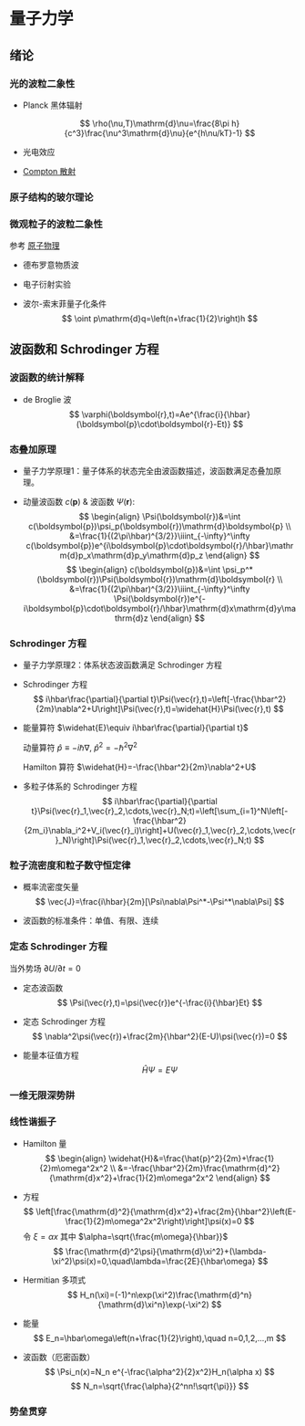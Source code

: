 # 量子力学

## 绪论

### 光的波粒二象性

- Planck 黑体辐射
  
  $$
  \rho(\nu,T)\mathrm{d}\nu=\frac{8\pi h}{c^3}\frac{\nu^3\mathrm{d}\nu}{e^{h\nu/kT}-1}
  $$

- 光电效应

- [Compton 散射](/blog/physics/atom#光的波粒二象性)

### 原子结构的玻尔理论

### 微观粒子的波粒二象性

参考 [原子物理](/blog/physics/atom#实物粒子波动性)

- 德布罗意物质波

- 电子衍射实验

- 波尔-索末菲量子化条件
$$
\oint p\mathrm{d}q=\left(n+\frac{1}{2}\right)h
$$

## 波函数和 Schrodinger 方程

### 波函数的统计解释

- de Broglie 波
$$
\varphi(\boldsymbol{r},t)=Ae^{\frac{i}{\hbar}(\boldsymbol{p}\cdot\boldsymbol{r}-Et)}
$$

### 态叠加原理

- 量子力学原理1：量子体系的状态完全由波函数描述，波函数满足态叠加原理。

- 动量波函数 $c(\boldsymbol{p})$ & 波函数 $\Psi(\boldsymbol{r})$:
$$
\begin{align}
\Psi(\boldsymbol{r})&=\int c(\boldsymbol{p})\psi_p(\boldsymbol{r})\mathrm{d}\boldsymbol{p} \\
&=\frac{1}{(2\pi\hbar)^{3/2}}\iiint_{-\infty}^\infty c(\boldsymbol{p})e^{i\boldsymbol{p}\cdot\boldsymbol{r}/\hbar}\mathrm{d}p_x\mathrm{d}p_y\mathrm{d}p_z
\end{align}
$$
$$
\begin{align}
c(\boldsymbol{p})&=\int \psi_p^*(\boldsymbol{r})\Psi(\boldsymbol{r})\mathrm{d}\boldsymbol{r} \\
&=\frac{1}{(2\pi\hbar)^{3/2}}\iiint_{-\infty}^\infty \Psi(\boldsymbol{r})e^{-i\boldsymbol{p}\cdot\boldsymbol{r}/\hbar}\mathrm{d}x\mathrm{d}y\mathrm{d}z
\end{align}
$$

### Schrodinger 方程

- 量子力学原理2：体系状态波函数满足 Schrodinger 方程

- Schrodinger 方程
$$
i\hbar\frac{\partial}{\partial t}\Psi(\vec{r},t)=\left[-\frac{\hbar^2}{2m}\nabla^2+U\right]\Psi(\vec{r},t)=\widehat{H}\Psi(\vec{r},t)
$$

- 能量算符 $\widehat{E}\equiv i\hbar\frac{\partial}{\partial t}$

  动量算符 $\widehat{p}\equiv -i\hbar\nabla,\ \widehat{p}^2=-\hbar^2\nabla^2$

  Hamilton 算符 $\widehat{H}=-\frac{\hbar^2}{2m}\nabla^2+U$

- 多粒子体系的 Schrodinger 方程
$$
i\hbar\frac{\partial}{\partial t}\Psi(\vec{r}_1,\vec{r}_2,\cdots,\vec{r}_N;t)=\left[\sum_{i=1}^N\left[-\frac{\hbar^2}{2m_i}\nabla_i^2+V_i(\vec{r}_i)\right]+U(\vec{r}_1,\vec{r}_2,\cdots,\vec{r}_N)\right]\Psi(\vec{r}_1,\vec{r}_2,\cdots,\vec{r}_N;t)
$$

### 粒子流密度和粒子数守恒定律

- 概率流密度矢量
$$
\vec{J}=\frac{i\hbar}{2m}[\Psi\nabla\Psi^*-\Psi^*\nabla\Psi]
$$

- 波函数的标准条件：单值、有限、连续

### 定态 Schrodinger 方程

当外势场 $\partial U/\partial t=0$

- 定态波函数
$$
\Psi(\vec{r},t)=\psi(\vec{r})e^{-\frac{i}{\hbar}Et}
$$

- 定态 Schrodinger 方程
$$
\nabla^2\psi(\vec{r})+\frac{2m}{\hbar^2}(E-U)\psi(\vec{r})=0
$$

- 能量本征值方程
$$
\widehat{H}\Psi=E\Psi
$$

### 一维无限深势阱

### 线性谐振子

- Hamilton 量
$$
\begin{align}
\widehat{H}&=\frac{\hat{p}^2}{2m}+\frac{1}{2}m\omega^2x^2 \\
&=-\frac{\hbar^2}{2m}\frac{\mathrm{d}^2}{\mathrm{d}x^2}+\frac{1}{2}m\omega^2x^2
\end{align}
$$

- 方程
$$
\left[\frac{\mathrm{d}^2}{\mathrm{d}x^2}+\frac{2m}{\hbar^2}\left(E-\frac{1}{2}m\omega^2x^2\right)\right]\psi(x)=0
$$
令 $\xi=\alpha x$ 其中 $\alpha=\sqrt{\frac{m\omega}{\hbar}}$
$$
\frac{\mathrm{d}^2\psi}{\mathrm{d}\xi^2}+(\lambda-\xi^2)\psi(x)=0,\quad\lambda=\frac{2E}{\hbar\omega}
$$

- Hermitian 多项式
$$
H_n(\xi)=(-1)^n\exp(\xi^2)\frac{\mathrm{d}^n}{\mathrm{d}\xi^n}\exp(-\xi^2)
$$

- 能量
$$
E_n=\hbar\omega\left(n+\frac{1}{2}\right),\quad n=0,1,2,...,m
$$

- 波函数（厄密函数）
$$
\Psi_n(x)=N_n e^{-\frac{\alpha^2}{2}x^2}H_n(\alpha x)
$$
$$
N_n=\sqrt{\frac{\alpha}{2^nn!\sqrt{\pi}}}
$$

### 势垒贯穿
